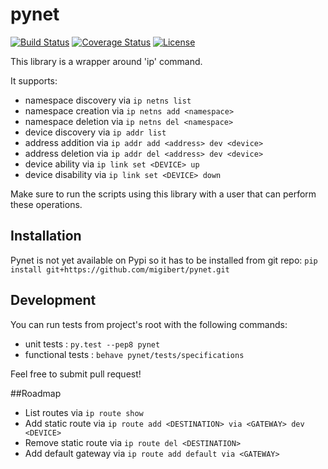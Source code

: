 # pynet
[![Build Status](https://travis-ci.org/migibert/pynet.svg?branch=master)](https://travis-ci.org/migibert/pynet)
[![Coverage Status](https://coveralls.io/repos/migibert/pynet/badge.svg?branch=master)](https://coveralls.io/github/migibert/pynet)
[![License](http://img.shields.io/:license-mit-blue.svg)](http://doge.mit-license.org)  

This library is a wrapper around 'ip' command.

It supports:
- namespace discovery via `ip netns list`
- namespace creation via `ip netns add <namespace>`
- namespace deletion via `ip netns del <namespace>`
- device discovery via `ip addr list`
- address addition via `ip addr add <address> dev <device>`
- address deletion via `ip addr del <address> dev <device>`
- device ability via `ip link set <DEVICE> up`
- device disability via `ip link set <DEVICE> down`

Make sure to run the scripts using this library with a user that can perform these operations.

## Installation
Pynet is not yet available on Pypi so it has to be installed from git repo: `pip install git+https://github.com/migibert/pynet.git`

## Development
You can run tests from project's root with the following commands:
- unit tests : ```py.test --pep8 pynet```
- functional tests : ```behave pynet/tests/specifications```

Feel free to submit pull request!

##Roadmap
- List routes via `ip route show`
- Add static route via `ip route add <DESTINATION> via <GATEWAY> dev <DEVICE>`
- Remove static route via `ip route del <DESTINATION>`
- Add default gateway via `ip route add default via <GATEWAY>`
